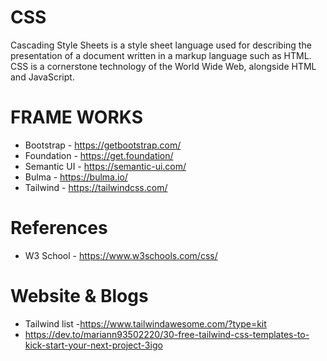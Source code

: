 # CSS
Cascading Style Sheets is a style sheet language used for describing the presentation of a document written in a markup language such as HTML. CSS is a cornerstone technology of the World Wide Web, alongside HTML and JavaScript.
# FRAME WORKS
- Bootstrap - https://getbootstrap.com/
- Foundation - https://get.foundation/
- Semantic UI - https://semantic-ui.com/
- Bulma - https://bulma.io/
- Tailwind - https://tailwindcss.com/

# References
- W3 School - https://www.w3schools.com/css/

# Website & Blogs
- Tailwind list -https://www.tailwindawesome.com/?type=kit
 - https://dev.to/mariann93502220/30-free-tailwind-css-templates-to-kick-start-your-next-project-3igo
